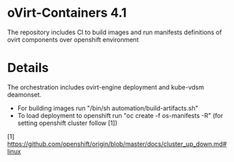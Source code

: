 # oVirt-Containers 4.1
The repository includes CI to build images and run manifests definitions of ovirt components over openshift environment

# Details
The orchestration includes ovirt-engine deployment and kube-vdsm deamonset.
* For building images run "/bin/sh automation/build-artifacts.sh"
* To load deployment to openshift run "oc create -f os-manifests -R" (for setting openshift cluster follow [1])

[1] https://github.com/openshift/origin/blob/master/docs/cluster_up_down.md#linux
